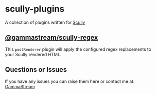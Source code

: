 # scully-plugins

A collection of plugins written for [Scully](http://scully.io/)

## [@gammastream/scully-regex](https://github.com/gammastream/scully-plugins/tree/master/projects/scully-regex)

This `postRenderer` plugin will apply the configured regex replacements to your Scully rendered HTML.

## Questions or Issues

If you have any issues you can raise them here or contact me at: [GammaStream](https://gamma.stream)
